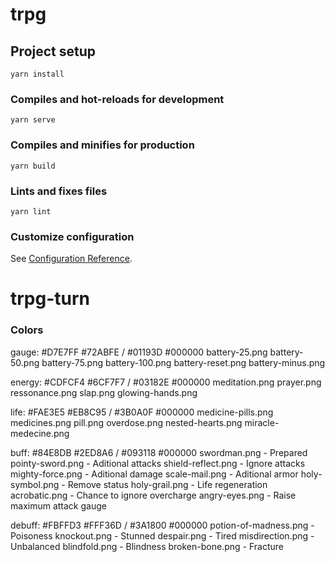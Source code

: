 # trpg

## Project setup
```
yarn install
```

### Compiles and hot-reloads for development
```
yarn serve
```

### Compiles and minifies for production
```
yarn build
```

### Lints and fixes files
```
yarn lint
```

### Customize configuration
See [Configuration Reference](https://cli.vuejs.org/config/).
# trpg-turn


### Colors
gauge:  #D7E7FF #72ABFE / #01193D #000000
battery-25.png
battery-50.png
battery-75.png
battery-100.png
battery-reset.png
battery-minus.png

energy: #CDFCF4 #6CF7F7 / #03182E #000000
meditation.png
prayer.png
ressonance.png
slap.png
glowing-hands.png

life:   #FAE3E5 #EB8C95 / #3B0A0F #000000
medicine-pills.png
medicines.png
pill.png
overdose.png
nested-hearts.png
miracle-medecine.png

buff:   #84E8DB #2ED8A6 / #093118 #000000
swordman.png - Prepared
pointy-sword.png - Aditional attacks
shield-reflect.png - Ignore attacks
mighty-force.png - Aditional damage
scale-mail.png - Aditional armor
holy-symbol.png - Remove status
holy-grail.png - Life regeneration
acrobatic.png - Chance to ignore overcharge
angry-eyes.png - Raise maximum attack gauge

debuff: #FBFFD3 #FFF36D / #3A1800 #000000
potion-of-madness.png - Poisoness
knockout.png - Stunned
despair.png - Tired
misdirection.png - Unbalanced
blindfold.png - Blindness
broken-bone.png - Fracture